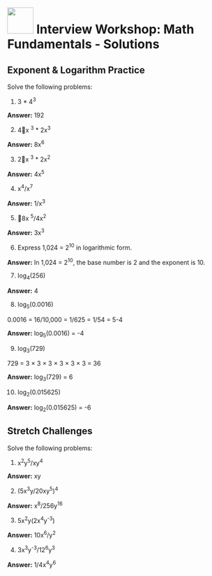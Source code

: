 # <img src="https://cloud.githubusercontent.com/assets/7833470/10899314/63829980-8188-11e5-8cdd-4ded5bcb6e36.png" height="60"> Interview Workshop: Math Fundamentals - Solutions

## Exponent & Logarithm Practice

Solve the following problems:

1. 3 * 4<sup>3</sup>

  **Answer:** 192

2. 4x <sup>3</sup> * 2x<sup>3</sup>

  **Answer:** 8x<sup>6</sup>

3. 2x <sup>3</sup> * 2x<sup>2</sup>

  **Answer:** 4x<sup>5</sup>

4. x<sup>4</sup>/x<sup>7</sup>

  **Answer:** 1/x<sup>3</sup>

5. 8x <sup>5</sup>/4x<sup>2</sup>

  **Answer:** 3x<sup>3</sup>

6. Express 1,024 = 2<sup>10</sup> in logarithmic form.

  **Answer:** In 1,024 = 2<sup>10</sup>, the base number is 2 and the exponent is 10.

7. log<sub>4</sub>(256)

  **Answer:** 4

8. log<sub>5</sub>(0.0016)

  0.0016 = 16/10,000 = 1/625 = 1/54 = 5-4

  **Answer:** log<sub>5</sub>(0.0016) = -4

9. log<sub>3</sub>(729)

  729 = 3 × 3 × 3 × 3 × 3 × 3 = 36

  **Answer:** log<sub>3</sub>(729) = 6

10. log<sub>2</sub>(0.015625)

  **Answer:** log<sub>2</sub>(0.015625) = -6

## Stretch Challenges

Solve the following problems:

1. x<sup>2</sup>y<sup>5</sup>/xy<sup>4</sup>

  **Answer:** xy

2. (5x<sup>3</sup>y/20xy<sup>5</sup>)<sup>4</sup>

  **Answer:** x<sup>8</sup>/256y<sup>16</sup>

3. 5x<sup>2</sup>y(2x<sup>4</sup>y<sup>-3</sup>)

  **Answer:** 10x<sup>6</sup>/y<sup>2</sup>

4. 3x<sup>3</sup>y<sup>-3</sup>/12<sup>6</sup>y<sup>3</sup>

  **Answer:** 1/4x<sup>4</sup>y<sup>6</sup>
